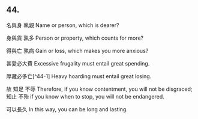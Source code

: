## 44.

名與身
孰親
Name or person,
which is dearer?

身與貨
孰多
Person or property,
which counts for more?

得與亡
孰病
Gain or loss,
which makes you more anxious?

甚愛必大費
Excessive frugality must entail great spending.

厚藏必多亡[^44-1]
Heavy hoarding must entail great losing.

故
知足
不辱
Therefore,
if you know contentment,
you will not be disgraced;
知止
不殆
if you know when to stop,
you will not be endangered.

可以長久
In this way,
you can be long and lasting.
